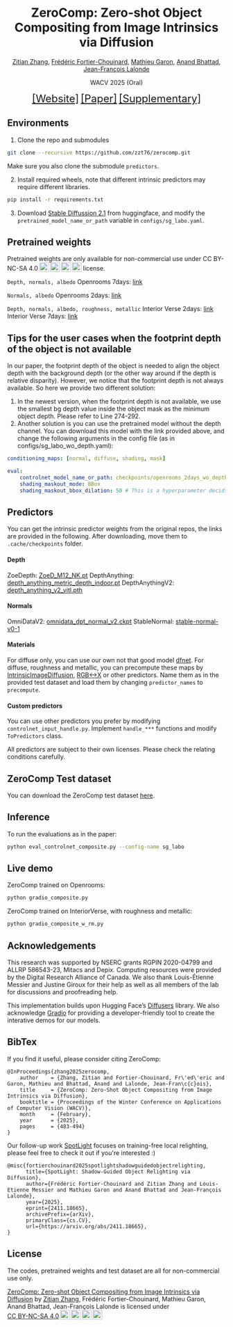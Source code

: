 <h1 align="center"> ZeroComp: Zero-shot Object Compositing from Image Intrinsics via Diffusion </h1>

<p align="center"><a href="https://zzt76.github.io/" target="_blank">Zitian Zhang</a>, <a href="https://ca.linkedin.com/in/lefreud/en" target="_blank">Frédéric Fortier-Chouinard</a>, <a href="https://mathieugaron.ca/" target="_blank">Mathieu Garon</a>, <a href="https://anandbhattad.github.io/" target="_blank">Anand Bhattad</a>, <a href="https://vision.gel.ulaval.ca/~jflalonde/" target="_blank">Jean-François Lalonde</a>

<p align="center">WACV 2025 (Oral)</p>

<p>               
 <center>
    <span style="font-size:24px"><a href='https://lvsn.github.io/ZeroComp/'>[Website]</a></span>
    <span style="font-size:24px"><a href='https://arxiv.org/abs/2410.08168'>[Paper]</a></span>
    <span style="font-size:24px"><a href='https://lvsn.github.io/ZeroComp/supp/index.html'>[Supplementary]</a></span><br>
</center>
</p>

## Environments

1. Clone the repo and submodules
```bash
git clone --recursive https://github.com/zzt76/zerocomp.git
```
Make sure you also clone the submodule ```predictors```.

2. Install required wheels, note that different intrinsic predictors may require different libraries.
```bash
pip install -r requirements.txt
```

3. Download [Stable Diffussion 2.1](https://huggingface.co/stabilityai/stable-diffusion-2-1) from huggingface, and modify the ```pretrained_model_name_or_path``` variable in ```configs/sg_labo.yaml```.


## Pretrained weights

Pretrained weights are only available for non-commercial use under CC BY-NC-SA 4.0<img
style="height:22px!important;margin-left:3px;vertical-align:text-bottom;"
src="https://mirrors.creativecommons.org/presskit/icons/cc.svg?ref=chooser-v1" alt=""><img
style="height:22px!important;margin-left:3px;vertical-align:text-bottom;"
src="https://mirrors.creativecommons.org/presskit/icons/by.svg?ref=chooser-v1" alt=""><img
style="height:22px!important;margin-left:3px;vertical-align:text-bottom;"
src="https://mirrors.creativecommons.org/presskit/icons/nc.svg?ref=chooser-v1" alt=""><img
style="height:22px!important;margin-left:3px;vertical-align:text-bottom;"
src="https://mirrors.creativecommons.org/presskit/icons/sa.svg?ref=chooser-v1" alt=""></a> license.

```Depth, normals, albedo```
Openrooms 7days: [link](https://hdrdb-public.s3.valeria.science/zerocomp/openrooms_7days.zip)

```Normals, albedo```
Openrooms 2days: [link](https://hdrdb-public.s3.valeria.science/zerocomp/openrooms_2days_wo_depth.zip)

```Depth, normals, albedo, roughness, metallic```
Interior Verse 2days: [link](https://hdrdb-public.s3.valeria.science/zerocomp/interior_verse_2days.zip)
Interior Verse 7days: [link](https://hdrdb-public.s3.valeria.science/zerocomp/interior_verse_7days.zip)

## Tips for the user cases when the footprint depth of the object is not available
In our paper, the footprint depth of the object is needed to align the object depth with the background depth (or the other way around if the depth is relative disparity). However, we notice that the footprint depth is not always available. So here we provide two different solution:
1. In the newest version, when the footprint depth is not available, we use the smallest bg depth value inside the object mask as the minimum object depth. Please refer to Line 274-292.
2. Another solution is you can use the pretrained model without the depth channel. You can download this model with the link provided above, and change the following arguments in the config file (as in configs/sg_labo_wo_depth.yaml):
```yaml
conditioning_maps: [normal, diffuse, shading, mask]

eval:
    controlnet_model_name_or_path: checkpoints/openrooms_2days_wo_depth
    shading_maskout_mode: BBox
    shading_maskout_bbox_dilation: 50 # This is a hyperparameter deciding how large we should mask around the object
``` 


## Predictors
You can get the intrinsic predictor weights from the original repos, the links are provided in the following. After downloading, move them to ```.cache/checkpoints``` folder.

#### Depth
ZoeDepth: [ZoeD_M12_NK.pt](https://github.com/isl-org/ZoeDepth)
DepthAnything: [depth_anything_metric_depth_indoor.pt](https://github.com/LiheYoung/Depth-Anything)
DepthAnythingV2: [depth_anything_v2_vitl.pth](https://huggingface.co/depth-anything/Depth-Anything-V2-Large/resolve/main/depth_anything_v2_vitl.pth?download=true)

#### Normals
OmniDataV2: [omnidata_dpt_normal_v2.ckpt](https://github.com/EPFL-VILAB/omnidata/tree/main/omnidata_tools/torch)
StableNormal: [stable-normal-v0-1](https://github.com/Stable-X/StableNormal)

#### Materials
For diffuse only, you can use our own not that good model [dfnet](https://hdrdb-public.s3.valeria.science/zerocomp/dfnet_w_hypersim2.safetensors).
For diffuse, roughness and metallic, you can precompute these maps by [IntrinsicImageDiffusion](https://github.com/Peter-Kocsis/IntrinsicImageDiffusion), [RGB<->X](https://github.com/zheng95z/rgbx) or other predictors. Name them as in the provided test dataset and load them by changing ```predictor_names``` to ```precompute```.

#### Custom predictors
You can use other predictors you prefer by modifying ```controlnet_input_handle.py```. Implement ```handle_***``` functions and modify ```ToPredictors``` class.

All predictors are subject to their own licenses. Please check the relating conditions carefully.

## ZeroComp Test dataset
You can download the ZeroComp test dataset [here](https://hdrdb-public.s3.valeria.science/zerocomp/labo.zip).

## Inference
To run the evaluations as in the paper:
```bash
python eval_controlnet_composite.py --config-name sg_labo
```

## Live demo
ZeroComp trained on Openrooms:
```bash
python gradio_composite.py
```

ZeroComp trained on InteriorVerse, with roughness and metallic:
```bash
python gradio_composite_w_rm.py
```

## Acknowledgements
This research was supported by NSERC grants RGPIN 2020-04799 and ALLRP 586543-23, Mitacs and Depix. Computing resources were provided by the Digital Research Alliance of Canada. We also thank Louis-Étienne Messier and Justine Giroux for their help as well as all members of the lab for discussions and proofreading help.

This implementation builds upon Hugging Face’s [Diffusers](https://github.com/huggingface/diffusers) library. We also acknowledge [Gradio](https://www.gradio.app/) for providing a developer-friendly tool to create the interative demos for our models.

## BibTex
If you find it useful, please consider citing ZeroComp:
```
@InProceedings{zhang2025zerocomp,
    author    = {Zhang, Zitian and Fortier-Chouinard, Fr\'ed\'eric and Garon, Mathieu and Bhattad, Anand and Lalonde, Jean-Fran\c{c}ois},
    title     = {ZeroComp: Zero-Shot Object Compositing from Image Intrinsics via Diffusion},
    booktitle = {Proceedings of the Winter Conference on Applications of Computer Vision (WACV)},
    month     = {February},
    year      = {2025},
    pages     = {483-494}
}
```
Our follow-up work [SpotLight](https://lvsn.github.io/spotlight/) focuses on training-free local relighting, please feel free to check it out if you're interested :)
```
@misc{fortierchouinard2025spotlightshadowguidedobjectrelighting,
      title={SpotLight: Shadow-Guided Object Relighting via Diffusion}, 
      author={Frédéric Fortier-Chouinard and Zitian Zhang and Louis-Etienne Messier and Mathieu Garon and Anand Bhattad and Jean-François Lalonde},
      year={2025},
      eprint={2411.18665},
      archivePrefix={arXiv},
      primaryClass={cs.CV},
      url={https://arxiv.org/abs/2411.18665}, 
}
```

## License
The codes, pretrained weights and test dataset are all for non-commercial use only.

<p xmlns:cc="http://creativecommons.org/ns#" xmlns:dct="http://purl.org/dc/terms/"><a property="dct:title"
        rel="cc:attributionURL" href="https://lvsn.github.io/ZeroComp/">ZeroComp: Zero-shot Object Compositing from
        Image Intrinsics via Diffusion</a> by
    <a rel="cc:attributionURL dct:creator" property="cc:attributionName" href="https://zzt76.github.io/">Zitian
        Zhang</a>, Frédéric Fortier-Chouinard, Mathieu Garon, Anand Bhattad,
    Jean-François Lalonde is licensed under <a href="https://creativecommons.org/licenses/by-nc-sa/4.0/?ref=chooser-v1"
        target="_blank" rel="license noopener noreferrer" style="display:inline-block;">CC BY-NC-SA 4.0<img
            style="height:22px!important;margin-left:3px;vertical-align:text-bottom;"
            src="https://mirrors.creativecommons.org/presskit/icons/cc.svg?ref=chooser-v1" alt=""><img
            style="height:22px!important;margin-left:3px;vertical-align:text-bottom;"
            src="https://mirrors.creativecommons.org/presskit/icons/by.svg?ref=chooser-v1" alt=""><img
            style="height:22px!important;margin-left:3px;vertical-align:text-bottom;"
            src="https://mirrors.creativecommons.org/presskit/icons/nc.svg?ref=chooser-v1" alt=""><img
            style="height:22px!important;margin-left:3px;vertical-align:text-bottom;"
            src="https://mirrors.creativecommons.org/presskit/icons/sa.svg?ref=chooser-v1" alt=""></a>
</p>
